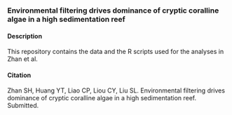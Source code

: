 ### Environmental filtering drives dominance of cryptic coralline algae in a high sedimentation reef

#### Description
This repository contains the data and the R scripts used for the analyses in Zhan et al.

#### Citation
Zhan SH, Huang YT, Liao CP, Liou CY, Liu SL. Environmental filtering drives dominance of cryptic coralline algae in a high sedimentation reef. Submitted.
